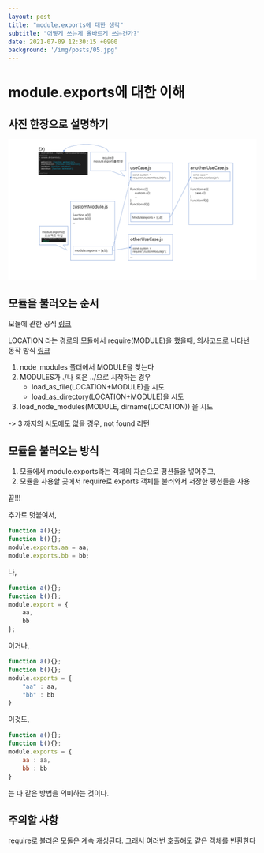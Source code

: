 ```yaml
---
layout: post
title: "module.exports에 대한 생각"
subtitle: "어떻게 쓰는게 올바르게 쓰는건가?"
date: 2021-07-09 12:30:15 +0900
background: '/img/posts/05.jpg'
---
```


# module.exports에 대한 이해

## 사진 한장으로 설명하기



![설명](/img/posts/21_07_09/module-explanation.png "")


## 모듈을 불러오는 순서

모듈에 관한 공식 [링크](https://nodejs.sideeffect.kr/docs/v0.10.7/api/modules.html#modules_file_modules)


LOCATION 라는 경로의 모듈에서 require(MODULE)을 했을때, 
의사코드로 나타낸 동작 방식 [링크](https://nodejs.sideeffect.kr/docs/v0.10.7/api/modules.html#modules_all_together)
1. node_modules 폴더에서 MODULE을 찾는다
2. MODULES가 ./나 혹은 ../으로 시작하는 경우
    - load_as_file(LOCATION+MODULE)을 시도
    - load_as_directory(LOCATION+MODULE)을 시도
3. load_node_modules(MODULE, dirname(LOCATION)) 을 시도

-> 3 까지의 시도에도 없을 경우, not found 리턴


## 모듈을 불러오는 방식
1. 모듈에서 module.exports라는 객체의 자손으로 펑션들을 넣어주고, 
2. 모듈을 사용할 곳에서 require로 exports 객체를 불러와서 저장한 펑션들을 사용

끝!!!

추가로 덧붙여서,

``` javascript
function a(){};
function b(){};
module.exports.aa = aa;
module.exports.bb = bb;
```
나, 

``` javascript
function a(){};
function b(){};
module.export = {
    aa,
    bb
};
```
이거나, 
``` javascript
function a(){};
function b(){};
module.exports = {
    "aa" : aa,
    "bb" : bb
}
```
이것도, 
``` javascript
function a(){};
function b(){};
module.exports = {
    aa : aa,
    bb : bb
}
```

는 다 같은 방법을 의미하는 것이다.



## 주의할 사항
require로 불러온 모둘은 계속 캐싱된다. 그래서 여러번 호출해도 같은 객체를 반환한다